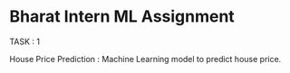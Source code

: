 # Bharat Intern ML Assignment 

TASK : 1

House Price Prediction :
Machine Learning model to predict house price.

